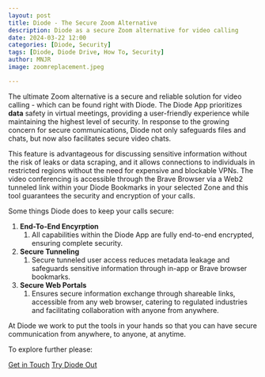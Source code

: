 ```yaml
---
layout: post
title: Diode - The Secure Zoom Alternative
description: Diode as a secure Zoom alternative for video calling
date: 2024-03-22 12:00
categories: [Diode, Security]
tags: [Diode, Diode Drive, How To, Security]
author: MNJR
image: zoomreplacement.jpeg

---
```


The ultimate Zoom alternative is a secure and reliable solution for video calling - which can be found right with Diode. The Diode App prioritizes **data** safety in virtual meetings, providing a user-friendly experience while maintaining the highest level of security. In response to the growing concern for secure communications, Diode not only safeguards files and chats, but now also facilitates secure video chats.

This feature is advantageous for discussing sensitive information without the risk of leaks or data scraping, and it allows connections to individuals in restricted regions without the need for expensive and blockable VPNs. The video conferencing is accessible through the Brave Browser via a Web2 tunneled link within your Diode Bookmarks in your selected Zone and this tool guarantees the security and encryption of your calls.

Some things Diode does to keep your calls secure:

1.  **End-To-End Encyrption**
    1.  All capabilities within the Diode App are fully end-to-end encrypted, ensuring complete security.
2.  **Secure Tunneling**
    1.  Secure tunneled user access reduces metadata leakage and safeguards sensitive information through in-app or Brave browser bookmarks.
3.  **Secure Web Portals**
    1.  Ensures secure information exchange through shareable links, accessible from any web browser, catering to regulated industries and facilitating collaboration with anyone from anywhere.

At Diode we work to put the tools in your hands so that you can have secure communication from anywhere, to anyone, at anytime. 

To explore further please:
<div class="story__buttons">
  <a href="{{"https://contactdiode.paperform.co"}}" class="btn" target="">Get in Touch</a>
  <a href="#download-app" class="btn popup-open" target="">Try Diode Out</a>
</div>


